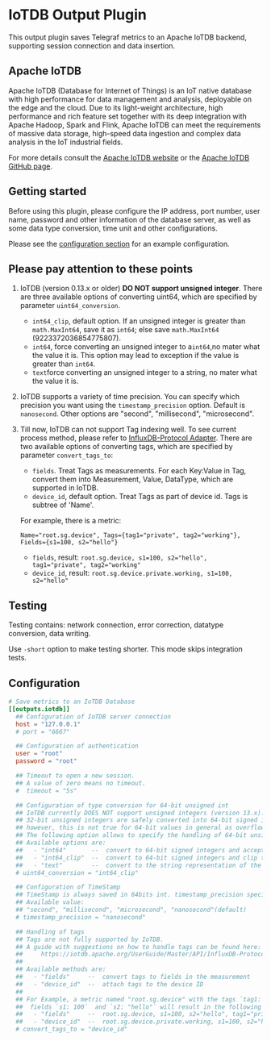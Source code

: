 # IoTDB Output Plugin

This output plugin saves Telegraf metrics to an Apache IoTDB backend,
supporting session connection and data insertion.

## Apache IoTDB

Apache IoTDB (Database for Internet of Things) is an IoT native database with
high performance for data management and analysis, deployable on the edge and
the cloud. Due to its light-weight architecture, high performance and rich
feature set together with its deep integration with Apache Hadoop, Spark and
Flink, Apache IoTDB can meet the requirements of massive data storage,
high-speed data ingestion and complex data analysis in the IoT industrial
fields.

For more details consult the [Apache IoTDB website](https://iotdb.apache.org)
or the [Apache IoTDB GitHub page](https://github.com/apache/iotdb).

## Getting started

Before using this plugin, please configure the IP address, port number,
user name, password and other information of the database server,
as well as some data type conversion, time unit and other configurations.

Please see the [configuration section](#Configuration) for an example
configuration.

## Please pay attention to these points

1. IoTDB (version 0.13.x or older) **DO NOT support unsigned integer**.
There are three available options of converting uint64, which are specified by
parameter `uint64_conversion`.

   - `int64_clip`, default option. If an unsigned integer is greater than
   `math.MaxInt64`, save it as `int64`; else save `math.MaxInt64`
   (9223372036854775807).
   - `int64`, force converting an unsigned integer to a`int64`,no mater
   what the value it is. This option may lead to exception if the value is
   greater than `int64`.
   - `text`force converting an unsigned integer to a string, no mater what the
   value it is.

2. IoTDB supports a variety of time precision. You can specify which precision
you want using the `timestamp_precision` option. Default is `nanosecond`.
Other options are "second", "millisecond", "microsecond".

3. Till now, IoTDB can not support Tag indexing well. To see current process
   method, please refer to [InfluxDB-Protocol Adapter](
   https://iotdb.apache.org/UserGuide/Master/API/InfluxDB-Protocol.html).
   There are two available options of converting tags, which are specified by
   parameter `convert_tags_to`:

   - `fields`. Treat Tags as measurements. For each Key:Value in Tag,
   convert them into Measurement, Value, DataType, which are supported in IoTDB.
   - `device_id`, default option. Treat Tags as part of device id. Tags
   is subtree of 'Name'.

   For example, there is a metric:

   `Name="root.sg.device", Tags={tag1="private", tag2="working"}, Fields={s1=100, s2="hello"}`

   - `fields`, result: `root.sg.device, s1=100, s2="hello", tag1="private", tag2="working"`
   - `device_id`, result: `root.sg.device.private.working, s1=100, s2="hello"`

## Testing

Testing contains: network connection, error correction, datatype conversion,
data writing.

Use `-short` option to make testing shorter. This mode skips integration tests.

## Configuration

```toml @sample.conf
# Save metrics to an IoTDB Database
[[outputs.iotdb]]
  ## Configuration of IoTDB server connection
  host = "127.0.0.1"
  # port = "6667"

  ## Configuration of authentication
  user = "root"
  password = "root"

  ## Timeout to open a new session.
  ## A value of zero means no timeout.
  #  timeout = "5s"

  ## Configuration of type conversion for 64-bit unsigned int
  ## IoTDB currently DOES NOT support unsigned integers (version 13.x). 
  ## 32-bit unsigned integers are safely converted into 64-bit signed integers by the plugin,
  ## however, this is not true for 64-bit values in general as overflows may occur.
  ## The following option allows to specify the handling of 64-bit unsigned integers.
  ## Available options are:
  ##   - "int64"       --  convert to 64-bit signed integers and accept overflows
  ##   - "int64_clip"  --  convert to 64-bit signed integers and clip the values on overflow to 9,223,372,036,854,775,807
  ##   - "text"        --  convert to the string representation of the value
  # uint64_conversion = "int64_clip"

  ## Configuration of TimeStamp
  ## TimeStamp is always saved in 64bits int. timestamp_precision specifies the unit of timestamp. 
  ## Available value:
  ## "second", "millisecond", "microsecond", "nanosecond"(default)
  # timestamp_precision = "nanosecond"

  ## Handling of tags
  ## Tags are not fully supported by IoTDB. 
  ## A guide with suggestions on how to handle tags can be found here:
  ##     https://iotdb.apache.org/UserGuide/Master/API/InfluxDB-Protocol.html
  ## 
  ## Available methods are:
  ##   - "fields"     --  convert tags to fields in the measurement
  ##   - "device_id"  --  attach tags to the device ID
  ##
  ## For Example, a metric named "root.sg.device" with the tags `tag1: "private"`  and  `tag2: "working"` and
  ##  fields `s1: 100`  and `s2: "hello"` will result in the following representations in IoTDB
  ##   - "fields"     --  root.sg.device, s1=100, s2="hello", tag1="private", tag2="working"
  ##   - "device_id"  --  root.sg.device.private.working, s1=100, s2="hello"
  # convert_tags_to = "device_id"

```
